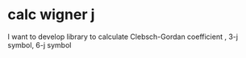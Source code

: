 # calc wigner j 

I want to develop library to calculate Clebsch-Gordan coefficient , 3-j symbol, 6-j symbol

